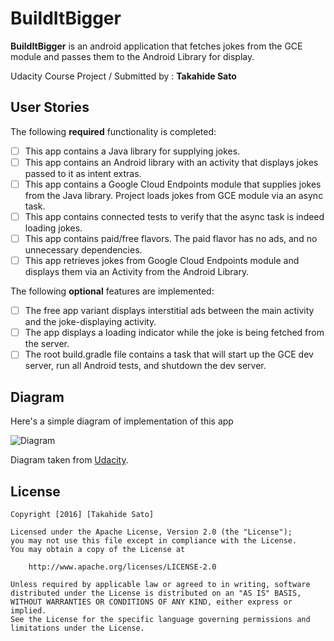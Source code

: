 # BuildItBigger

**BuildItBigger** is an android application that fetches jokes from the GCE module and passes them to the Android Library for display.

Udacity Course Project / Submitted by : **Takahide Sato**

## User Stories

The following **required** functionality is completed:

* [ ] This app contains a Java library for supplying jokes.
* [ ] This app contains an Android library with an activity that displays jokes passed to it as intent extras.
* [ ] This app contains a Google Cloud Endpoints module that supplies jokes from the Java library. Project loads jokes from GCE module via an async task.
* [ ] This app contains connected tests to verify that the async task is indeed loading jokes.
* [ ] This app contains paid/free flavors. The paid flavor has no ads, and no unnecessary dependencies.
* [ ] This app retrieves jokes from Google Cloud Endpoints module and displays them via an Activity from the Android Library.

The following **optional** features are implemented:

* [ ] The free app variant displays interstitial ads between the main activity and the joke-displaying activity.
* [ ] The app displays a loading indicator while the joke is being fetched from the server.
* [ ] The root build.gradle file contains a task that will start up the GCE dev server, run all Android tests, and shutdown the dev server.

## Diagram

Here's a simple diagram of implementation of this app

<img src='http://i.imgur.com/pvhC2eL.png' title='Diagram' width='' alt='Diagram' />

Diagram taken from [Udacity](http://www.udacity.com/).

## License

    Copyright [2016] [Takahide Sato]

    Licensed under the Apache License, Version 2.0 (the "License");
    you may not use this file except in compliance with the License.
    You may obtain a copy of the License at

        http://www.apache.org/licenses/LICENSE-2.0

    Unless required by applicable law or agreed to in writing, software
    distributed under the License is distributed on an "AS IS" BASIS,
    WITHOUT WARRANTIES OR CONDITIONS OF ANY KIND, either express or implied.
    See the License for the specific language governing permissions and
    limitations under the License.
